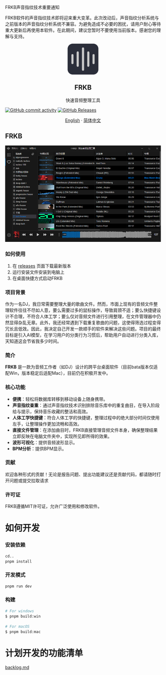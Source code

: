 FRKB声音指纹技术重要通知

FRKB软件的声音指纹技术即将迎来重大变革。此次改动后，声音指纹分析系统与之前版本的声音指纹分析系统不兼容。为避免造成不必要的困扰，请用户耐心等待重大更新后再使用本软件。在此期间，建议您暂时不要使用当前版本。感谢您的理解与支持。
<p align="center">
 <img width="100px" src="https://github.com/coderDJing/FRKB_Rapid-Audio-Organization-Tool/blob/main/build/icon.png?raw=true" align="center" alt="GitHub Readme Stats" />
 <h2 align="center">FRKB</h2>
 <p align="center">快速音频整理工具</p>
</p>

[![GitHub commit activity](https://img.shields.io/github/commit-activity/m/coderDJing/FRKB_Rapid-Audio-Organization-Tool)](https://github.com/coderDJing/FRKB_Rapid-Audio-Organization-Tool/commits/master)
[![GitHub Releases](https://img.shields.io/github/downloads/coderDJing/FRKB_Rapid-Audio-Organization-Tool/latest/total?logo=github)](https://github.com/coderDJing/FRKB_Rapid-Audio-Organization-Tool/releases)

<p align="center">
  <a href="/README.md">English</a>
    ·
  <a href="/readme/README_CN.md">简体中文</a>
 </p>

## FRKB
<p align="center">
  <img alt="FRKB in action" src="https://github.com/coderDJing/FRKB_Rapid-Audio-Organization-Tool/blob/main/screenshot/softwareScreenshot_cn.png?raw=true">
</p>

### 如何使用
1. 在 [releases](https://github.com/coderDJing/FRKB_Rapid-Audio-Organization-Tool/releases) 页面下载最新版本
2. 运行安装文件安装到电脑上
3. 在桌面快捷方式启动FRKB

### 项目背景
作为一名DJ，我日常需要整理大量的歌曲文件。然而，市面上现有的音频文件整理软件往往不尽如人意，要么需要过多的鼠标操作，导致肩颈不适；要么快捷键设计不合理，不符合人体工学；要么仅对音频文件进行引用整理，在文件管理器中仍然显得杂乱无章。此外，我还经常遇到下载重复歌曲的问题，这使得筛选过程变得冗长且低效。因此，我决定自己开发一款顺手的软件来解决这些问题。项目的最终目标是引入AI模型，在学习用户的分类行为习惯后，帮助用户自动进行分类入库，天知道这会节省我多少时间。

### 简介

**FRKB** 是一款为音频工作者（如DJ）设计的跨平台桌面软件（目前bata版本仅适配Win，版本稳定后适配Mac），目前仍在积极开发中。

### 核心功能

- **便携**：轻松将数据库转移到移动设备上随身携带。
- **声音指纹查重**：通过声音指纹技术识别排除音乐库中的重复曲目，在导入阶段给与提示，保持音乐收藏的整洁和高效。
- **人体工学快捷键**：符合人体工学的快捷键，整理过程中的绝大部分时间仅使用左手，让整理操作更加流畅和高效。
- **直接文件管理**：在添加曲目时，FRKB直接管理音频文件本身，确保整理结果立即反映在电脑文件夹中，实现所见即所得的效果。
- **波形可视化**：提供音频波形显示。
- **BPM分析**：提供BPM显示。

### 贡献

欢迎各种形式的贡献！无论是报告问题、提出功能建议还是贡献代码，都请随时打开问题或提交拉取请求

### 许可证

FRKB遵循MIT许可证，允许广泛使用和修改软件。

# 如何开发

### 安装依赖

```bash
cd..
pnpm install
```

### 开发模式

```bash
pnpm run dev
```

### 构建

```bash
# For windows
$ pnpm build:win

# For macOS
$ pnpm build:mac

```

# 计划开发的功能清单
<a href="../backlog.md">backlog.md</a>
